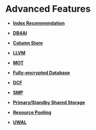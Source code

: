 # Advanced Features<a name="EN-US_TOPIC_0000001225179939"></a>

-   **[Index Recommendation](index-recommendation.md)**  

-   **[DB4AI](db4ai.md)**  

-   **[Column Store](column-store.md)**  

-   **[LLVM](llvm.md)**

-   **[MOT](mot.md)**  

-   **[Fully-encrypted Database](fully-encrypted-database.md)**  

-   **[DCF](dcf.md)**  

-   **[SMP](smp.md)** 

-   **[Primary/Standby Shared Storage](primary-standby-shared-storage.md)** 

-   **[Resource Pooling](resource-pooling.md)**

-   **[UWAL](UWAL.md)**



